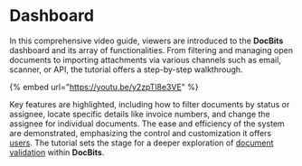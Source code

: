 # Dashboard

In this comprehensive video guide, viewers are introduced to the **DocBits** dashboard and its array of functionalities. From filtering and managing open documents to importing attachments via various channels such as email, scanner, or API, the tutorial offers a step-by-step walkthrough.

{% embed url="https://youtu.be/y2zpTl8e3VE" %}

Key features are highlighted, including how to filter documents by status or assignee, locate specific details like invoice numbers, and change the assignee for individual documents. The ease and efficiency of the system are demonstrated, emphasizing the control and customization it offers [users](../../../administration-and-setup/settings/global-settings/groups-users-and-permissions/). The tutorial sets the stage for a deeper exploration of [document validation](../validation-screen/) within **DocBits**.
